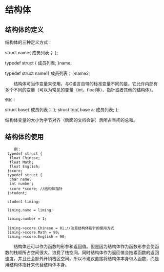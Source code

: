 # 结构体

## 结构体的定义

结构体的三种定义方式：

 struct  name{
  成员列表；
 };

 typedef struct {
  成员列表;
 }name;

 typedef struct name1{
  成员列表；
 }name2;

&emsp;&emsp;结构体可当作变量来使用，与C语言自带的标准变量不同的是，它允许内部有多个不同的变量（可以为常见的变量（int、float等）、指针或者其他的结构体）。

    例如：

 struct  base{
  成员列表；
 };
 struct  top{
  base  a;
  成员列表;
 };

结构体变量的大小为字节对齐（后面的文档会讲）后所占空间的总和。

## 结构体的使用

        例：
     typedef struct {
      float Chinese;
      float Math;
      float English;
     }score;
     typedef struct {
      char name;
      int number;
      score *score; //结构体指针
     }student;
    
     student liming;
    
     liming.name = liming;
    
     liming.number = 1;
    
     liming->score.Chinese = 81;//注意结构体指针的使用方式
     liming->score.Math = 90;
     liming->score.English = 90;

&emsp;&emsp;结构体还可以作为函数的形参和返回值。但是因为结构体作为函数形参会使函数的栈帧所占空间很大，浪费了栈空间，同时结构体作为返回值会拖累函数的返回速度，并且还会额外开销栈区空间，所以不建议直接将结构体本身带入函数，而是用结构体指针来代替结构体本身。

